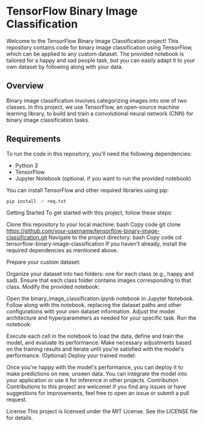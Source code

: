 # TensorFlow Binary Image Classification

Welcome to the TensorFlow Binary Image Classification project! This repository contains code for binary image classification using TensorFlow, which can be applied to any custom dataset. The provided notebook is tailored for a happy and sad people task, but you can easily adapt it to your own dataset by following along with your data.

## Overview

Binary image classification involves categorizing images into one of two classes. In this project, we use TensorFlow, an open-source machine learning library, to build and train a convolutional neural network (CNN) for binary image classification tasks.

## Requirements

To run the code in this repository, you'll need the following dependencies:

- Python 3
- TensorFlow
- Jupyter Notebook (optional, if you want to run the provided notebook)

You can install TensorFlow and other required libraries using pip:

```bash
pip install -r req.txt
```

Getting Started
To get started with this project, follow these steps:

Clone this repository to your local machine:
bash
Copy code
git clone https://github.com/your-username/tensorflow-binary-image-classification.git
Navigate to the project directory:
bash
Copy code
cd tensorflow-binary-image-classification
If you haven't already, install the required dependencies as mentioned above.

Prepare your custom dataset:

Organize your dataset into two folders: one for each class (e.g., happy and sad).
Ensure that each class folder contains images corresponding to that class.
Modify the provided notebook:

Open the binary_image_classification.ipynb notebook in Jupyter Notebook.
Follow along with the notebook, replacing the dataset paths and other configurations with your own dataset information.
Adjust the model architecture and hyperparameters as needed for your specific task.
Run the notebook:

Execute each cell in the notebook to load the data, define and train the model, and evaluate its performance.
Make necessary adjustments based on the training results and iterate until you're satisfied with the model's performance.
(Optional) Deploy your trained model:

Once you're happy with the model's performance, you can deploy it to make predictions on new, unseen data.
You can integrate the model into your application or use it for inference in other projects.
Contribution
Contributions to this project are welcome! If you find any issues or have suggestions for improvements, feel free to open an issue or submit a pull request.

License
This project is licensed under the MIT License. See the LICENSE file for details.
